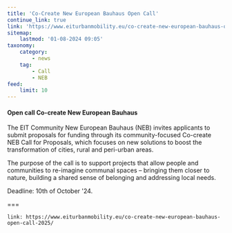 ```yaml
---
title: 'Co-Create New European Bauhaus Open Call'
continue_link: true
link: 'https://www.eiturbanmobility.eu/co-create-new-european-bauhaus-open-call-2025/'
sitemap:
    lastmod: '01-08-2024 09:05'
taxonomy:
    category:
        - news
    tag:
        - Call
        - NEB
feed:
    limit: 10
---
```


#### Open call Co-create New European Bauhaus

The EIT Community New European Bauhaus (NEB) invites applicants to submit proposals for funding through its community-focused Co-create NEB Call for Proposals, which focuses on new solutions to boost the transformation of cities, rural and peri-urban areas.

The purpose of the call is to support projects that allow people and communities to re-imagine communal spaces – bringing them closer to nature, building a shared sense of belonging and addressing local needs.

Deadline: 10th of October '24. 

===

```
link: https://www.eiturbanmobility.eu/co-create-new-european-bauhaus-open-call-2025/
```

